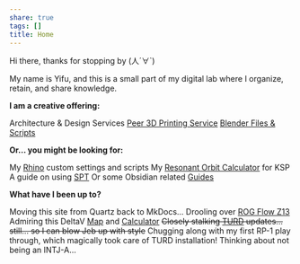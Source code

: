 ```yaml
---
share: true
tags: []
title: Home
---
```


Hi there, thanks for stopping by (人´∀\`)

My name is Yifu, and this is a small part of my digital lab where I organize, retain, and share knowledge.

**I am a creative offering:**

Architecture & Design Services
[Peer 3D Printing Service](docs/Projects/2024/Yifu%20Design%20Lab/index.md)
[Blender Files & Scripts](https://30salt.gumroad.com/)

**Or... you might be looking for:**

My [Rhino](docs/Wiki/Rhino.md) custom settings and scripts
My [Resonant Orbit Calculator](docs/Configs/Files/Resonant%20Orbit%20Calculator.py) for KSP
A guide on using [SPT](docs/Projects/2024/Escape%20From%20Tarkov/index.md)
Or some Obsidian related [Guides](Guides.md)

**What have I been up to?**

Moving this site from Quartz back to MkDocs...
Drooling over [ROG Flow Z13](https://rog.asus.com/ca-en/laptops/rog-flow/rog-flow-z13-2025/)
Admiring this DeltaV [Map](https://deltavmap.github.io/?system=Solar) and [Calculator](https://deltavmap.github.io/calculators.html?system=earth)
~~Closely stalking [TURD](https://forum.kerbalspaceprogram.com/topic/174188-112x-textures-unlimited-recolour-depot/) updates... still... so I can blow Jeb up with style~~ Chugging along with my first RP-1 play through, which magically took care of TURD installation!
Thinking about not being an INTJ-A...
